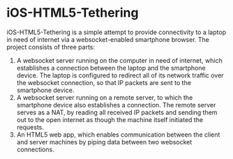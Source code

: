 iOS-HTML5-Tethering
===============

iOS-HTML5-Tethering is a simple attempt to provide connectivity to a laptop in need of internet via a websocket-enabled smartphone browser. The project consists of three parts:

1) A websocket server running on the computer in need of internet, which establishes a connection between the laptop and the smartphone device. The laptop is configured to redirect all of its network traffic over the websocket connection, so that IP packets are sent to the smartphone device.
2) A websocket server running on a remote server, to which the smartphone device also establishes a connection. The remote server serves as a NAT, by reading all received IP packets and sending them out to the open internet as though the machine itself initiated the requests.
3) An HTML5 web app, which enables communication between the client and server machines by piping data between two websocket connections.